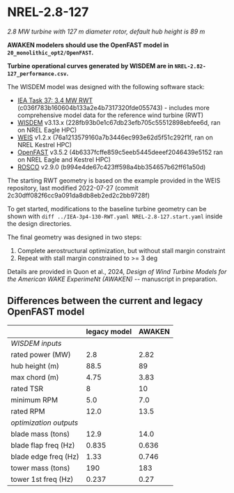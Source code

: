 # NREL-2.8-127
_2.8 MW turbine with 127 m diameter rotor, default hub height is 89 m_

**AWAKEN modelers should use the OpenFAST model in `20_monolithic_opt2/OpenFAST`.**

**Turbine operational curves generated by WISDEM are in `NREL-2.82-127_performance.csv`.**

The WISDEM model was designed with the following software stack:

* [IEA Task 37: 3.4 MW RWT](https://github.com/IEAWindTask37/IEA-3.4-130-RWT) (c036f783b160604b133a2e4b7317320fde055743) - includes more comprehensive model data for the reference wind turbine (RWT)
* [WISDEM](https://github.com/WISDEM/WISDEM) v3.13.x (228fb93b0e1c67db23efb705c55512898ebfee6d, ran on NREL Eagle HPC)
* [WEIS](https://github.com/WISDEM/WEIS) v1.2.x (76a1213579160a7b3446ec993e62d5f51c292f1f, ran on NREL Kestrel HPC)
* [OpenFAST](https://github.com/OpenFAST/openfast) v3.5.2 (4b6337fcffe859c5eeb5445deeef2046439e5152 ran on NREL Eagle and Kestrel HPC)
* [ROSCO](https://github.com/NREL/ROSCOA) v2.9.0 (b994e4de67c423ff598a4bb354657b62ff61a50d)

The starting RWT geometry is based on the example provided in the WEIS repository, last modified 2022-07-27 (commit 2c30dff082f6cc9a091da8db8eb2ed2c2bb9728f)

To get started, modifications to the baseline turbine geometry can be shown with
`diff ../IEA-3p4-130-RWT.yaml NREL-2.8-127.start.yaml` inside the design directories.

The final geometry was designed in two steps:

1. Complete aerostructural optimization, but without stall margin constraint
2. Repeat with stall margin constrained to >= 3 deg

Details are provided in Quon et al., 2024, _Design of Wind Turbine Models for the American WAKE ExperimeNt (AWAKEN)_ -- manuscript in preparation.

## Differences between the current and legacy OpenFAST model

|                        | legacy model | AWAKEN |
| ---------------------- | ------------ | ------ |
| _WISDEM inputs_        |              |        |
| rated power (MW)       | 2.8          | 2.82   |
| hub height (m)         | 88.5         | 89     |
| max chord (m)          | 4.75         | 3.83   |
| rated TSR              | 8            | 10     |
| minimum RPM            | 5.0          | 7.0    |
| rated RPM              | 12.0         | 13.5   |
| _optimization outputs_ |              |        |
| blade mass (tons)      | 12.9         | 14.0   |
| blade flap freq (Hz)   | 0.835        | 0.636  |
| blade edge freq (Hz)   | 1.33         | 0.746  |
| tower mass (tons)      | 190          | 183    |
| tower 1st freq (Hz)    | 0.237        | 0.27   |
